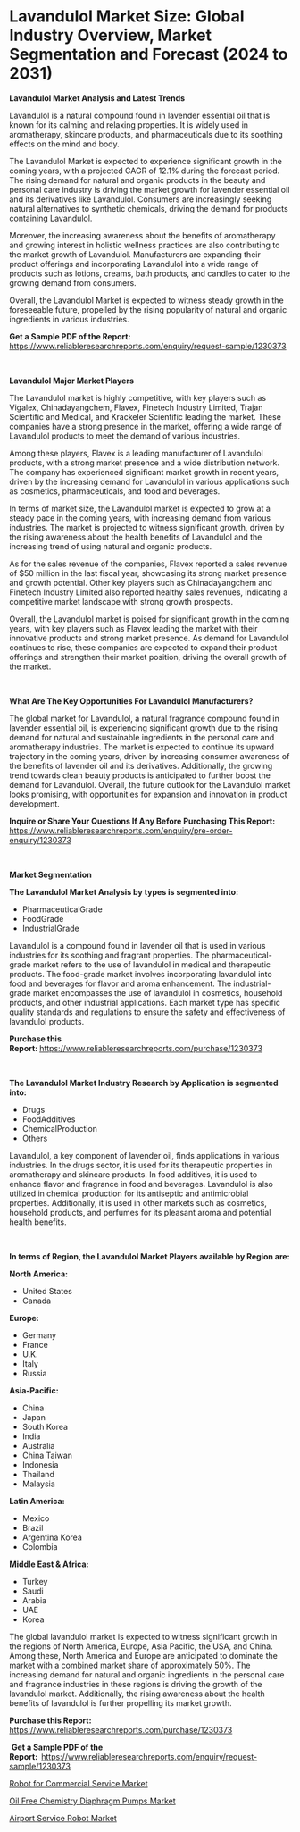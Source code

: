 <p><h1>Lavandulol Market Size: Global Industry Overview, Market Segmentation and Forecast (2024 to 2031)</h1></p><p><strong>Lavandulol Market Analysis and Latest Trends</strong></p>
<p><p>Lavandulol is a natural compound found in lavender essential oil that is known for its calming and relaxing properties. It is widely used in aromatherapy, skincare products, and pharmaceuticals due to its soothing effects on the mind and body.</p><p>The Lavandulol Market is expected to experience significant growth in the coming years, with a projected CAGR of 12.1% during the forecast period. The rising demand for natural and organic products in the beauty and personal care industry is driving the market growth for lavender essential oil and its derivatives like Lavandulol. Consumers are increasingly seeking natural alternatives to synthetic chemicals, driving the demand for products containing Lavandulol.</p><p>Moreover, the increasing awareness about the benefits of aromatherapy and growing interest in holistic wellness practices are also contributing to the market growth of Lavandulol. Manufacturers are expanding their product offerings and incorporating Lavandulol into a wide range of products such as lotions, creams, bath products, and candles to cater to the growing demand from consumers.</p><p>Overall, the Lavandulol Market is expected to witness steady growth in the foreseeable future, propelled by the rising popularity of natural and organic ingredients in various industries.</p></p>
<p><strong>Get a Sample PDF of the Report:&nbsp;</strong> <a href="https://www.reliableresearchreports.com/enquiry/request-sample/1230373">https://www.reliableresearchreports.com/enquiry/request-sample/1230373</a></p>
<p>&nbsp;</p>
<p><strong>Lavandulol Major Market Players</strong></p>
<p><p>The Lavandulol market is highly competitive, with key players such as Vigalex, Chinadayangchem, Flavex, Finetech Industry Limited, Trajan Scientific and Medical, and Krackeler Scientific leading the market. These companies have a strong presence in the market, offering a wide range of Lavandulol products to meet the demand of various industries.</p><p>Among these players, Flavex is a leading manufacturer of Lavandulol products, with a strong market presence and a wide distribution network. The company has experienced significant market growth in recent years, driven by the increasing demand for Lavandulol in various applications such as cosmetics, pharmaceuticals, and food and beverages.</p><p>In terms of market size, the Lavandulol market is expected to grow at a steady pace in the coming years, with increasing demand from various industries. The market is projected to witness significant growth, driven by the rising awareness about the health benefits of Lavandulol and the increasing trend of using natural and organic products.</p><p>As for the sales revenue of the companies, Flavex reported a sales revenue of $50 million in the last fiscal year, showcasing its strong market presence and growth potential. Other key players such as Chinadayangchem and Finetech Industry Limited also reported healthy sales revenues, indicating a competitive market landscape with strong growth prospects.</p><p>Overall, the Lavandulol market is poised for significant growth in the coming years, with key players such as Flavex leading the market with their innovative products and strong market presence. As demand for Lavandulol continues to rise, these companies are expected to expand their product offerings and strengthen their market position, driving the overall growth of the market.</p></p>
<p>&nbsp;</p>
<p><strong>What Are The Key Opportunities For Lavandulol Manufacturers?</strong></p>
<p><p>The global market for Lavandulol, a natural fragrance compound found in lavender essential oil, is experiencing significant growth due to the rising demand for natural and sustainable ingredients in the personal care and aromatherapy industries. The market is expected to continue its upward trajectory in the coming years, driven by increasing consumer awareness of the benefits of lavender oil and its derivatives. Additionally, the growing trend towards clean beauty products is anticipated to further boost the demand for Lavandulol. Overall, the future outlook for the Lavandulol market looks promising, with opportunities for expansion and innovation in product development.</p></p>
<p><strong>Inquire or Share Your Questions If Any Before Purchasing This Report:</strong> <a href="https://www.reliableresearchreports.com/enquiry/pre-order-enquiry/1230373">https://www.reliableresearchreports.com/enquiry/pre-order-enquiry/1230373</a></p>
<p>&nbsp;</p>
<p><strong>Market Segmentation</strong></p>
<p><strong>The Lavandulol Market Analysis by types is segmented into:</strong></p>
<p><ul><li>PharmaceuticalGrade</li><li>FoodGrade</li><li>IndustrialGrade</li></ul></p>
<p><p>Lavandulol is a compound found in lavender oil that is used in various industries for its soothing and fragrant properties. The pharmaceutical-grade market refers to the use of lavandulol in medical and therapeutic products. The food-grade market involves incorporating lavandulol into food and beverages for flavor and aroma enhancement. The industrial-grade market encompasses the use of lavandulol in cosmetics, household products, and other industrial applications. Each market type has specific quality standards and regulations to ensure the safety and effectiveness of lavandulol products.</p></p>
<p><strong>Purchase this Report:&nbsp;</strong><a href="https://www.reliableresearchreports.com/purchase/1230373">https://www.reliableresearchreports.com/purchase/1230373</a></p>
<p>&nbsp;</p>
<p><strong>The Lavandulol Market Industry Research by Application is segmented into:</strong></p>
<p><ul><li>Drugs</li><li>FoodAdditives</li><li>ChemicalProduction</li><li>Others</li></ul></p>
<p><p>Lavandulol, a key component of lavender oil, finds applications in various industries. In the drugs sector, it is used for its therapeutic properties in aromatherapy and skincare products. In food additives, it is used to enhance flavor and fragrance in food and beverages. Lavandulol is also utilized in chemical production for its antiseptic and antimicrobial properties. Additionally, it is used in other markets such as cosmetics, household products, and perfumes for its pleasant aroma and potential health benefits.</p></p>
<p>&nbsp;</p>
<p><strong>In terms of Region, the Lavandulol Market Players available by Region are:</strong></p>
<p>
    <p> <strong> North America: </strong>
        <ul>
            <li>United States</li>
            <li>Canada</li>
        </ul>
        </p> 
    <p> <strong> Europe: </strong>
        <ul>
            <li>Germany</li>
            <li>France</li>
            <li>U.K.</li>
            <li>Italy</li>
            <li>Russia</li>
        </ul>
        </p> 
    <p> <strong> Asia-Pacific: </strong>
        <ul>
            <li>China</li>
            <li>Japan</li>
            <li>South Korea</li>
            <li>India</li>
            <li>Australia</li>
            <li>China Taiwan</li>
            <li>Indonesia</li>
            <li>Thailand</li>
            <li>Malaysia</li>
        </ul>
        </p> 
    <p> <strong> Latin America: </strong>
        <ul>
            <li>Mexico</li>
            <li>Brazil</li>
            <li>Argentina Korea</li>
            <li>Colombia</li>
        </ul>
        </p> 
    <p> <strong> Middle East & Africa: </strong>
        <ul>
            <li>Turkey</li>
            <li>Saudi</li>
            <li>Arabia</li>
            <li>UAE</li>
            <li>Korea</li>
        </ul>
    </p>
    </p>
<p><p>The global lavandulol market is expected to witness significant growth in the regions of North America, Europe, Asia Pacific, the USA, and China. Among these, North America and Europe are anticipated to dominate the market with a combined market share of approximately 50%. The increasing demand for natural and organic ingredients in the personal care and fragrance industries in these regions is driving the growth of the lavandulol market. Additionally, the rising awareness about the health benefits of lavandulol is further propelling its market growth.</p></p>
<p><strong>Purchase this Report: </strong><a href="https://www.reliableresearchreports.com/purchase/1230373">https://www.reliableresearchreports.com/purchase/1230373</a></p>
<p>&nbsp;<strong>Get a Sample PDF of the Report:&nbsp;&nbsp;</strong><a href="https://www.reliableresearchreports.com/enquiry/request-sample/1230373">https://www.reliableresearchreports.com/enquiry/request-sample/1230373</a></p>
<p><strong></strong></p>
<p><p><a href="https://view.publitas.com/reportprime-1/robot-for-commercial-service-market-offer-valuable-insights-into-market-size-market-share-market-trends-and-projections-spanning-from-2023-to-2030/">Robot for Commercial Service Market</a></p><p><a href="https://view.publitas.com/reportprime-1/oil-free-chemistry-diaphragm-pumps-market-size-growing-and-forecasted-for-period-from-2023-2030-and-provides-complete-market-analysis-of-this-market/">Oil Free Chemistry Diaphragm Pumps Market</a></p><p><a href="https://view.publitas.com/reportprime-1/global-airport-service-robot-market-by-types-applications-and-major-players-with-regional-growth-rate-analysis-and-development-situation-from-2023-to-2030/">Airport Service Robot Market</a></p></p>
